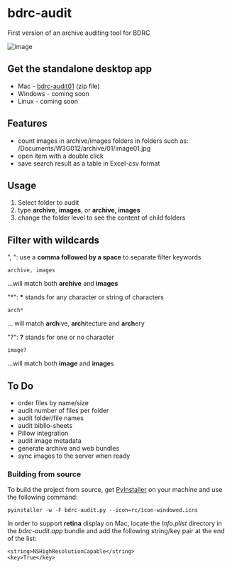 # bdrc-audit
First version of an archive auditing tool for BDRC

![image](https://user-images.githubusercontent.com/17675331/39052381-5af09a76-44de-11e8-9deb-6c1d39c71c61.png)

## Get the standalone desktop app
* Mac - [bdrc-audit01](https://github.com/ngawangtrinley/bdrc-audit/releases/download/v01.1/bdrc-audit.zip) (zip file)
* Windows - coming soon
* Linux - coming soon

## Features
* count images in archive/images folders in folders such as: /Documents/W3G012/archive/01/image01.jpg
* open item with a double click
* save search result as a table in Excel-csv format

## Usage
1. Select folder to audit
2. type **archive**, **images**, or **archive, images**
3. change the folder level to see the content of child folders

## Filter with wildcards

", ": use a **comma followed by a space** to separate filter keywords

    archive, images 
...will match both **archive** and **images**

"*": **\*** stands for any character or string of characters

    arch*
... will match **arch**ive, **arch**itecture and **arch**ery

"?": **?** stands for one or no character

    image?
...will match both **image** and **image**s



## To Do
* order files by name/size
* audit number of files per folder
* audit folder/file names
* audit biblio-sheets
* Pillow integration
* audit image metadata
* generate archive and web bundles
* sync images to the server when ready

### Building from source

To build the project from source, get [PyInstaller](http://pyinstaller.readthedocs.io/en/stable/installation.html) on your machine and use the following command:

    pyinstaller -w -F bdrc-audit.py --icon=rc/icon-windowed.icns

In order to support **retina** display on Mac, locate the *Info.plist* directory in the *bdrc-audit.app* bundle and add the following string/key pair at the end of the list:

    <string>NSHighResolutionCapable</string>
    <key>True</key>
